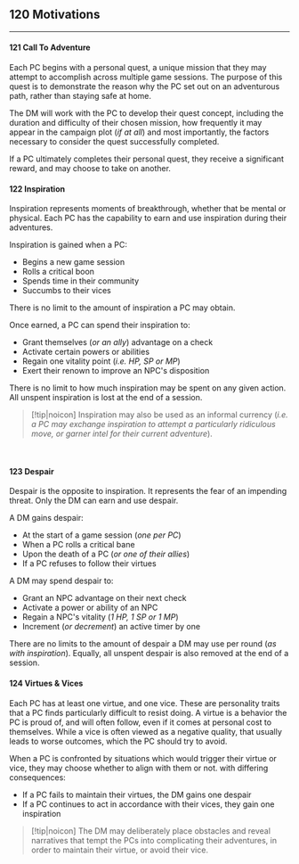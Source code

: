 ## 120 Motivations
---
#### 121 Call To Adventure
Each PC begins with a personal quest, a unique mission that they may attempt to accomplish across multiple game sessions. The purpose of this quest is to demonstrate the reason why the PC set out on an adventurous path, rather than staying safe at home.

The DM will work with the PC to develop their quest concept, including the duration and difficulty of their chosen mission, how frequently it may appear in the campaign plot (*if at all*) and most importantly, the factors necessary to consider the quest successfully completed.

If a PC ultimately completes their personal quest, they receive a significant reward, and may choose to take on another.
<br />

#### 122 Inspiration
Inspiration represents moments of breakthrough, whether that be mental or physical.
Each PC has the capability to earn and use inspiration during their adventures. 

Inspiration is gained when a PC:
- Begins a new game session
- Rolls a critical boon
- Spends time in their community
- Succumbs to their vices

There is no limit to the amount of inspiration a PC may obtain.

Once earned, a PC can spend their inspiration to:
- Grant themselves (*or an ally*) advantage on a check
- Activate certain powers or abilities
- Regain one vitality point (*i.e. HP, SP or MP*)
- Exert their renown to improve an NPC's disposition

There is no limit to how much inspiration may be spent on any given action.
All unspent inspiration is lost at the end of a session.

> [!tip|noicon] Inspiration may also be used as an informal currency (*i.e. a PC may exchange inspiration to attempt a particularly ridiculous move, or garner intel for their current adventure*).

<br />

#### 123 Despair
Despair is the opposite to inspiration. It represents the fear of an impending threat.
Only the DM can earn and use despair.

A DM gains despair:
- At the start of a game session (*one per PC*)
- When a PC rolls a critical bane
- Upon the death of a PC (*or one of their allies*)
- If a PC refuses to follow their virtues

A DM may spend despair to:
- Grant an NPC advantage on their next check
- Activate a power or ability of an NPC
- Regain a NPC's vitality (*1 HP, 1 SP or 1 MP*)
- Increment (*or decrement*) an active timer by one

There are no limits to the amount of despair a DM may use per round (*as with inspiration*).
Equally, all unspent despair is also removed at the end of a session.
<br />
#### 124 Virtues & Vices
Each PC has at least one virtue, and one vice. These are personality traits that a PC finds particularly difficult to resist doing. A virtue is a behavior the PC is proud of, and will often follow, even if it comes at personal cost to themselves. While a vice is often viewed as a negative quality, that usually leads to worse outcomes, which the PC should try to avoid.

When a PC is confronted by situations which would trigger their virtue or vice, they may choose whether to align with them or not. with differing consequences:
- If a PC fails to maintain their virtues, the DM gains one despair
- If a PC continues to act in accordance with their vices, they gain one inspiration

> [!tip|noicon] The DM may deliberately place obstacles and reveal narratives that tempt the PCs into complicating their adventures, in order to maintain their virtue, or avoid their vice.